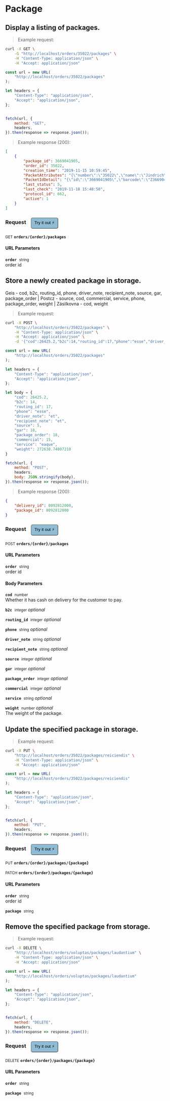# Package


## Display a listing of packages.




> Example request:

```bash
curl -X GET \
    -G "http://localhost/orders/35022/packages" \
    -H "Content-Type: application/json" \
    -H "Accept: application/json"
```

```javascript
const url = new URL(
    "http://localhost/orders/35022/packages"
);

let headers = {
    "Content-Type": "application/json",
    "Accept": "application/json",
};


fetch(url, {
    method: "GET",
    headers,
}).then(response => response.json());
```


> Example response (200):

```json
[
    {
        "package_id": 3669041905,
        "order_id": 35022,
        "creation_time": "2019-11-15 10:59:45",
        "PacketAttributes": "{\"number\":\"35022\",\"name\":\"Jindrich\",\"surname\":\"Dvorak\",\"email\":\"Henrydvorak@centrum.cz\",\"phone\":\"+420737989254\",\"addressId\":\"3942\",\"currency\":\"CZK\",\"cod\":1370,\"value\":1370,\"weight\":\"3.932\",\"eshop\":\"stylka.cz\",\"street\":\"Dlouh\\u00e1 32\",\"houseNumber\":\"\",\"city\":\"Litom\\u011b\\u0159ice\",\"zip\":\"412 01\"}",
        "PacketIdDetail": "{\"id\":\"3669041905\",\"barcode\":\"Z3669041905\",\"barcodeText\":\"Z 366 9041 905\"}",
        "last_status": 5,
        "last_check": "2019-11-18 15:48:50",
        "protocol_id": 662,
        "active": 1
    }
]
```
<div id="execution-results-GETorders--order--packages" hidden>
    <blockquote>Received response<span id="execution-response-status-GETorders--order--packages"></span>:</blockquote>
    <pre class="json"><code id="execution-response-content-GETorders--order--packages"></code></pre>
</div>
<div id="execution-error-GETorders--order--packages" hidden>
    <blockquote>Request failed with error:</blockquote>
    <pre><code id="execution-error-message-GETorders--order--packages"></code></pre>
</div>
<form id="form-GETorders--order--packages" data-method="GET" data-path="orders/{order}/packages" data-authed="0" data-hasfiles="0" data-headers='{"Content-Type":"application\/json","Accept":"application\/json"}' onsubmit="event.preventDefault(); executeTryOut('GETorders--order--packages', this);">
<h3>
    Request&nbsp;&nbsp;&nbsp;
        <button type="button" style="background-color: #8fbcd4; padding: 5px 10px; border-radius: 5px; border-width: thin;" id="btn-tryout-GETorders--order--packages" onclick="tryItOut('GETorders--order--packages');">Try it out ⚡</button>
    <button type="button" style="background-color: #c97a7e; padding: 5px 10px; border-radius: 5px; border-width: thin;" id="btn-canceltryout-GETorders--order--packages" onclick="cancelTryOut('GETorders--order--packages');" hidden>Cancel</button>&nbsp;&nbsp;
    <button type="submit" style="background-color: #6ac174; padding: 5px 10px; border-radius: 5px; border-width: thin;" id="btn-executetryout-GETorders--order--packages" hidden>Send Request 💥</button>
    </h3>
<p>
<small class="badge badge-green">GET</small>
 <b><code>orders/{order}/packages</code></b>
</p>
<h4 class="fancy-heading-panel"><b>URL Parameters</b></h4>
<p>
<b><code>order</code></b>&nbsp;&nbsp;<small>string</small>  &nbsp;
<input type="text" name="order" data-endpoint="GETorders--order--packages" data-component="url" required  hidden>
<br>
order id</p>
</form>


## Store a newly created package in storage.


Geis - cod, b2c, routing_id, phone, driver_note, recipient_note, source, gar, package_order
| Postcz - source, cod, commercial, service, phone, package_order, weight
| Zásilkovna - cod, weight

> Example request:

```bash
curl -X POST \
    "http://localhost/orders/35022/packages" \
    -H "Content-Type: application/json" \
    -H "Accept: application/json" \
    -d '{"cod":26425.2,"b2c":14,"routing_id":17,"phone":"esse","driver_note":"et","recipient_note":"et","source":5,"gar":18,"package_order":18,"commercial":15,"service":"eaque","weight":272638.74807218}'

```

```javascript
const url = new URL(
    "http://localhost/orders/35022/packages"
);

let headers = {
    "Content-Type": "application/json",
    "Accept": "application/json",
};

let body = {
    "cod": 26425.2,
    "b2c": 14,
    "routing_id": 17,
    "phone": "esse",
    "driver_note": "et",
    "recipient_note": "et",
    "source": 5,
    "gar": 18,
    "package_order": 18,
    "commercial": 15,
    "service": "eaque",
    "weight": 272638.74807218
}

fetch(url, {
    method: "POST",
    headers,
    body: JSON.stringify(body),
}).then(response => response.json());
```


> Example response (200):

```json
{
    "delivery_id": 8092812000,
    "package_id": 8092812000
}
```
<div id="execution-results-POSTorders--order--packages" hidden>
    <blockquote>Received response<span id="execution-response-status-POSTorders--order--packages"></span>:</blockquote>
    <pre class="json"><code id="execution-response-content-POSTorders--order--packages"></code></pre>
</div>
<div id="execution-error-POSTorders--order--packages" hidden>
    <blockquote>Request failed with error:</blockquote>
    <pre><code id="execution-error-message-POSTorders--order--packages"></code></pre>
</div>
<form id="form-POSTorders--order--packages" data-method="POST" data-path="orders/{order}/packages" data-authed="0" data-hasfiles="0" data-headers='{"Content-Type":"application\/json","Accept":"application\/json"}' onsubmit="event.preventDefault(); executeTryOut('POSTorders--order--packages', this);">
<h3>
    Request&nbsp;&nbsp;&nbsp;
        <button type="button" style="background-color: #8fbcd4; padding: 5px 10px; border-radius: 5px; border-width: thin;" id="btn-tryout-POSTorders--order--packages" onclick="tryItOut('POSTorders--order--packages');">Try it out ⚡</button>
    <button type="button" style="background-color: #c97a7e; padding: 5px 10px; border-radius: 5px; border-width: thin;" id="btn-canceltryout-POSTorders--order--packages" onclick="cancelTryOut('POSTorders--order--packages');" hidden>Cancel</button>&nbsp;&nbsp;
    <button type="submit" style="background-color: #6ac174; padding: 5px 10px; border-radius: 5px; border-width: thin;" id="btn-executetryout-POSTorders--order--packages" hidden>Send Request 💥</button>
    </h3>
<p>
<small class="badge badge-black">POST</small>
 <b><code>orders/{order}/packages</code></b>
</p>
<h4 class="fancy-heading-panel"><b>URL Parameters</b></h4>
<p>
<b><code>order</code></b>&nbsp;&nbsp;<small>string</small>  &nbsp;
<input type="text" name="order" data-endpoint="POSTorders--order--packages" data-component="url" required  hidden>
<br>
order id</p>
<h4 class="fancy-heading-panel"><b>Body Parameters</b></h4>
<p>
<b><code>cod</code></b>&nbsp;&nbsp;<small>number</small>  &nbsp;
<input type="number" name="cod" data-endpoint="POSTorders--order--packages" data-component="body" required  hidden>
<br>
Whether it has cash on delivery for the customer to pay.</p>
<p>
<b><code>b2c</code></b>&nbsp;&nbsp;<small>integer</small>     <i>optional</i> &nbsp;
<input type="number" name="b2c" data-endpoint="POSTorders--order--packages" data-component="body"  hidden>
<br>
</p>
<p>
<b><code>routing_id</code></b>&nbsp;&nbsp;<small>integer</small>     <i>optional</i> &nbsp;
<input type="number" name="routing_id" data-endpoint="POSTorders--order--packages" data-component="body"  hidden>
<br>
</p>
<p>
<b><code>phone</code></b>&nbsp;&nbsp;<small>string</small>     <i>optional</i> &nbsp;
<input type="text" name="phone" data-endpoint="POSTorders--order--packages" data-component="body"  hidden>
<br>
</p>
<p>
<b><code>driver_note</code></b>&nbsp;&nbsp;<small>string</small>     <i>optional</i> &nbsp;
<input type="text" name="driver_note" data-endpoint="POSTorders--order--packages" data-component="body"  hidden>
<br>
</p>
<p>
<b><code>recipient_note</code></b>&nbsp;&nbsp;<small>string</small>     <i>optional</i> &nbsp;
<input type="text" name="recipient_note" data-endpoint="POSTorders--order--packages" data-component="body"  hidden>
<br>
</p>
<p>
<b><code>source</code></b>&nbsp;&nbsp;<small>integer</small>     <i>optional</i> &nbsp;
<input type="number" name="source" data-endpoint="POSTorders--order--packages" data-component="body"  hidden>
<br>
</p>
<p>
<b><code>gar</code></b>&nbsp;&nbsp;<small>integer</small>     <i>optional</i> &nbsp;
<input type="number" name="gar" data-endpoint="POSTorders--order--packages" data-component="body"  hidden>
<br>
</p>
<p>
<b><code>package_order</code></b>&nbsp;&nbsp;<small>integer</small>     <i>optional</i> &nbsp;
<input type="number" name="package_order" data-endpoint="POSTorders--order--packages" data-component="body"  hidden>
<br>
</p>
<p>
<b><code>commercial</code></b>&nbsp;&nbsp;<small>integer</small>     <i>optional</i> &nbsp;
<input type="number" name="commercial" data-endpoint="POSTorders--order--packages" data-component="body"  hidden>
<br>
</p>
<p>
<b><code>service</code></b>&nbsp;&nbsp;<small>string</small>     <i>optional</i> &nbsp;
<input type="text" name="service" data-endpoint="POSTorders--order--packages" data-component="body"  hidden>
<br>
</p>
<p>
<b><code>weight</code></b>&nbsp;&nbsp;<small>number</small>     <i>optional</i> &nbsp;
<input type="number" name="weight" data-endpoint="POSTorders--order--packages" data-component="body"  hidden>
<br>
The weight of the package.</p>

</form>


## Update the specified package in storage.




> Example request:

```bash
curl -X PUT \
    "http://localhost/orders/35022/packages/reiciendis" \
    -H "Content-Type: application/json" \
    -H "Accept: application/json"
```

```javascript
const url = new URL(
    "http://localhost/orders/35022/packages/reiciendis"
);

let headers = {
    "Content-Type": "application/json",
    "Accept": "application/json",
};


fetch(url, {
    method: "PUT",
    headers,
}).then(response => response.json());
```


<div id="execution-results-PUTorders--order--packages--package-" hidden>
    <blockquote>Received response<span id="execution-response-status-PUTorders--order--packages--package-"></span>:</blockquote>
    <pre class="json"><code id="execution-response-content-PUTorders--order--packages--package-"></code></pre>
</div>
<div id="execution-error-PUTorders--order--packages--package-" hidden>
    <blockquote>Request failed with error:</blockquote>
    <pre><code id="execution-error-message-PUTorders--order--packages--package-"></code></pre>
</div>
<form id="form-PUTorders--order--packages--package-" data-method="PUT" data-path="orders/{order}/packages/{package}" data-authed="0" data-hasfiles="0" data-headers='{"Content-Type":"application\/json","Accept":"application\/json"}' onsubmit="event.preventDefault(); executeTryOut('PUTorders--order--packages--package-', this);">
<h3>
    Request&nbsp;&nbsp;&nbsp;
        <button type="button" style="background-color: #8fbcd4; padding: 5px 10px; border-radius: 5px; border-width: thin;" id="btn-tryout-PUTorders--order--packages--package-" onclick="tryItOut('PUTorders--order--packages--package-');">Try it out ⚡</button>
    <button type="button" style="background-color: #c97a7e; padding: 5px 10px; border-radius: 5px; border-width: thin;" id="btn-canceltryout-PUTorders--order--packages--package-" onclick="cancelTryOut('PUTorders--order--packages--package-');" hidden>Cancel</button>&nbsp;&nbsp;
    <button type="submit" style="background-color: #6ac174; padding: 5px 10px; border-radius: 5px; border-width: thin;" id="btn-executetryout-PUTorders--order--packages--package-" hidden>Send Request 💥</button>
    </h3>
<p>
<small class="badge badge-darkblue">PUT</small>
 <b><code>orders/{order}/packages/{package}</code></b>
</p>
<p>
<small class="badge badge-purple">PATCH</small>
 <b><code>orders/{order}/packages/{package}</code></b>
</p>
<h4 class="fancy-heading-panel"><b>URL Parameters</b></h4>
<p>
<b><code>order</code></b>&nbsp;&nbsp;<small>string</small>  &nbsp;
<input type="text" name="order" data-endpoint="PUTorders--order--packages--package-" data-component="url" required  hidden>
<br>
order id</p>
<p>
<b><code>package</code></b>&nbsp;&nbsp;<small>string</small>  &nbsp;
<input type="text" name="package" data-endpoint="PUTorders--order--packages--package-" data-component="url" required  hidden>
<br>
</p>
</form>


## Remove the specified package from storage.




> Example request:

```bash
curl -X DELETE \
    "http://localhost/orders/voluptas/packages/laudantium" \
    -H "Content-Type: application/json" \
    -H "Accept: application/json"
```

```javascript
const url = new URL(
    "http://localhost/orders/voluptas/packages/laudantium"
);

let headers = {
    "Content-Type": "application/json",
    "Accept": "application/json",
};


fetch(url, {
    method: "DELETE",
    headers,
}).then(response => response.json());
```


<div id="execution-results-DELETEorders--order--packages--package-" hidden>
    <blockquote>Received response<span id="execution-response-status-DELETEorders--order--packages--package-"></span>:</blockquote>
    <pre class="json"><code id="execution-response-content-DELETEorders--order--packages--package-"></code></pre>
</div>
<div id="execution-error-DELETEorders--order--packages--package-" hidden>
    <blockquote>Request failed with error:</blockquote>
    <pre><code id="execution-error-message-DELETEorders--order--packages--package-"></code></pre>
</div>
<form id="form-DELETEorders--order--packages--package-" data-method="DELETE" data-path="orders/{order}/packages/{package}" data-authed="0" data-hasfiles="0" data-headers='{"Content-Type":"application\/json","Accept":"application\/json"}' onsubmit="event.preventDefault(); executeTryOut('DELETEorders--order--packages--package-', this);">
<h3>
    Request&nbsp;&nbsp;&nbsp;
        <button type="button" style="background-color: #8fbcd4; padding: 5px 10px; border-radius: 5px; border-width: thin;" id="btn-tryout-DELETEorders--order--packages--package-" onclick="tryItOut('DELETEorders--order--packages--package-');">Try it out ⚡</button>
    <button type="button" style="background-color: #c97a7e; padding: 5px 10px; border-radius: 5px; border-width: thin;" id="btn-canceltryout-DELETEorders--order--packages--package-" onclick="cancelTryOut('DELETEorders--order--packages--package-');" hidden>Cancel</button>&nbsp;&nbsp;
    <button type="submit" style="background-color: #6ac174; padding: 5px 10px; border-radius: 5px; border-width: thin;" id="btn-executetryout-DELETEorders--order--packages--package-" hidden>Send Request 💥</button>
    </h3>
<p>
<small class="badge badge-red">DELETE</small>
 <b><code>orders/{order}/packages/{package}</code></b>
</p>
<h4 class="fancy-heading-panel"><b>URL Parameters</b></h4>
<p>
<b><code>order</code></b>&nbsp;&nbsp;<small>string</small>  &nbsp;
<input type="text" name="order" data-endpoint="DELETEorders--order--packages--package-" data-component="url" required  hidden>
<br>
</p>
<p>
<b><code>package</code></b>&nbsp;&nbsp;<small>string</small>  &nbsp;
<input type="text" name="package" data-endpoint="DELETEorders--order--packages--package-" data-component="url" required  hidden>
<br>
</p>
</form>



